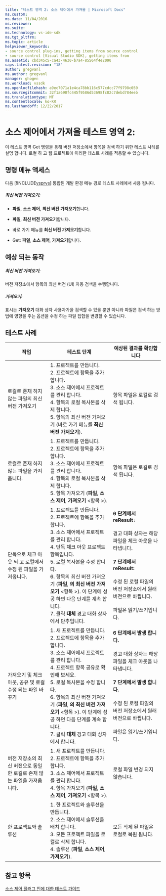```yaml
---
title: "테스트 영역 2: 소스 제어에서 가져올 | Microsoft Docs"
ms.custom: 
ms.date: 11/04/2016
ms.reviewer: 
ms.suite: 
ms.technology: vs-ide-sdk
ms.tgt_pltfrm: 
ms.topic: article
helpviewer_keywords:
- source control plug-ins, getting items from source control
- source control [Visual Studio SDK], getting items from
ms.assetid: cbd345c5-ca43-4630-b7a4-85564f4e2090
caps.latest.revision: "18"
author: gregvanl
ms.author: gregvanl
manager: ghogen
ms.workload: vssdk
ms.openlocfilehash: a9ec7071a1e4ca78bb116c577cdcc77f9798c050
ms.sourcegitcommit: 32f1a690fc445f9586d53698fc82c7debd784eeb
ms.translationtype: MT
ms.contentlocale: ko-KR
ms.lasthandoff: 12/22/2017
---
```

# <a name="test-area-2-get-from-source-control"></a>소스 제어에서 가져올 테스트 영역 2:
이 테스트 영역 Get 명령을 통해 버전 저장소에서 항목을 검색 하기 위한 테스트 사례를 설명 합니다. 로컬 하 고 웹 프로젝트에 이러한 테스트 사례를 적용할 수 있습니다.  
  
## <a name="command-menu-access"></a>명령 메뉴 액세스  
 다음 [!INCLUDE[vsprvs](../../code-quality/includes/vsprvs_md.md)] 통합된 개발 환경 메뉴 경로 테스트 사례에서 사용 됩니다.  
  
##### <a name="get-latest-version"></a>최신 버전 가져오기:  
  
-   **파일**, **소스 제어**, **최신 버전 가져오기**합니다.  
  
-   **파일**, **최신 버전 가져오기**합니다.  
  
-   바로 가기 메뉴를 **최신 버전 가져오기**합니다.  
  
-   Get: **파일**, **소스 제어**, **가져오기**합니다.  
  
## <a name="expected-behavior"></a>예상 되는 동작  
  
##### <a name="get-latest-version"></a>최신 버전 가져오기:  
 버전 저장소에서 항목의 최신 버전 (UI) 자동 검색을 수행합니다.  
  
##### <a name="get"></a>가져오기:  
 표시는 **가져오기** 대화 상자 사용자가을 검색할 수 있을 뿐만 아니라 파일은 검색 하는 방법에 영향을 주는 옵션을 수정 하는 파일 집합을 변경할 수 있습니다.  
  
## <a name="test-cases"></a>테스트 사례  
  
|작업|테스트 단계|예상된 결과를 확인합니다|  
|------------|----------------|--------------------------------|  
|로컬로 존재 하지 않는 파일의 최신 버전 가져오기|1.  프로젝트를 만듭니다.<br />2.  프로젝트에 항목을 추가 합니다.<br />3.  소스 제어에서 프로젝트를 관리 합니다.<br />4.  항목의 로컬 복사본을 삭제 합니다.<br />5.  항목의 최신 버전 가져오기 (바로 가기 메뉴를 **최신 버전 가져오기**).|항목 파일은 로컬로 검색 됩니다.|  
|로컬로 존재 하지 않는 파일을 가져옵니다.|1.  프로젝트를 만듭니다.<br />2.  프로젝트에 항목을 추가 합니다.<br />3.  소스 제어에서 프로젝트를 관리 합니다.<br />4.  항목의 로컬 복사본을 삭제 합니다.<br />5.  항목 가져오기 (**파일**, **소스 제어**, **가져오기** \<항목 >).|항목 파일은 로컬로 검색 됩니다.|  
|단독으로 체크 아웃 되 고 로컬에서 수정 된 파일을 가져옵니다.|1.  프로젝트를 만듭니다.<br />2.  프로젝트에 항목을 추가 합니다.<br />3.  소스 제어에서 프로젝트를 관리 합니다.<br />4.  단독 체크 아웃 프로젝트 항목입니다.<br />5.  로컬 복사본을 수정 합니다.<br />6.  항목의 최신 버전 가져오기 (**파일**, **의 최신 버전 가져오기** \<항목 >). 이 단계에 성공 하면 다음 단계를 계속 합니다.<br />7.  클릭 **대체** 경고 대화 상자에서 단추입니다.|**6 단계에서 reResult**`:`<br /><br /> 경고 대화 상자는 해당 파일을 체크 아웃을 나타냅니다.<br /><br /> **7 단계에서 reResult:**<br /><br /> 수정 된 로컬 파일의 버전 저장소에서 원래 버전으로 바뀝니다.<br /><br /> 파일은 읽기/쓰기입니다.|  
|가져오기 및 체크 아웃, 공유 및 로컬 수정 되는 파일 바꾸기|1.  새 프로젝트를 만듭니다.<br />2.  프로젝트에 항목을 추가 합니다.<br />3.  소스 제어에서 프로젝트를 관리 합니다.<br />4.  프로젝트 항목 공유로 확인해 보세요.<br />5.  로컬 복사본을 수정 합니다.<br />6.  항목의 최신 버전 가져오기 (**파일**, **의 최신 버전 가져오기** \<항목 >). 이 단계에 성공 하면 다음 단계를 계속 합니다.<br />7.  클릭 **대체** 경고 대화 상자에서 합니다.|**6 단계에서 발생 합니다.**<br /><br /> 경고 대화 상자는 해당 파일을 체크 아웃을 나타냅니다.<br /><br /> **7 단계에서 발생 합니다.**<br /><br /> 수정 된 로컬 파일의 버전 저장소에서 원래 버전으로 바뀝니다.<br /><br /> 파일은 읽기/쓰기입니다.|  
|버전 저장소의 최신 버전으로 동일한 로컬로 존재 않는 파일을 가져옵니다.|1.  새 프로젝트를 만듭니다.<br />2.  프로젝트에 항목을 추가 합니다.<br />3.  소스 제어에서 프로젝트를 관리 합니다.<br />4.  항목 가져오기 (**파일**, **소스 제어**, **가져오기** \<항목 >).|로컬 파일 변경 되지 않습니다.|  
|한 프로젝트와 솔루션|1.  한 프로젝트와 솔루션을 만듭니다.<br />2.  소스 제어에서 솔루션을 배치 합니다.<br />3.  모든 프로젝트 파일을 로컬로 삭제 합니다.<br />4.  솔루션 (**파일**, **소스 제어**, **가져오기**).|모든 삭제 된 파일은 로컬로 복원 됩니다.|  
  
## <a name="see-also"></a>참고 항목  
 [소스 제어 플러그 인에 대한 테스트 가이드](../../extensibility/internals/test-guide-for-source-control-plug-ins.md)